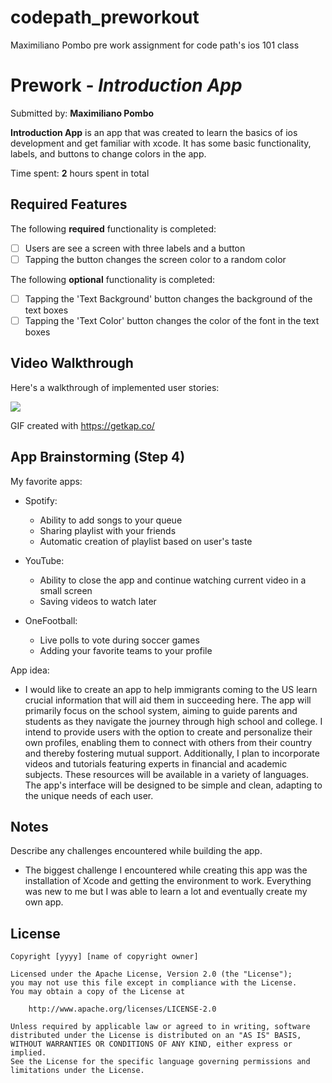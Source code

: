 # codepath_preworkout
Maximiliano Pombo pre work assignment for code path's ios 101 class
# Prework - *Introduction App*

Submitted by: **Maximiliano Pombo**

**Introduction App** is an app that was created to learn the basics of ios development and get familiar with xcode. It has some basic functionality, labels, and buttons to change colors in the app.

Time spent: **2** hours spent in total

## Required Features

The following **required** functionality is completed:

- [ ] Users are see a screen with three labels and a button
- [ ] Tapping the button changes the screen color to a random color

The following **optional** functionality is completed:

- [ ] Tapping the 'Text Background' button changes the background of the text boxes
- [ ] Tapping the 'Text Color' button changes the color of the font in the text boxes
 
## Video Walkthrough

Here's a walkthrough of implemented user stories:

<img src='https://media.giphy.com/media/v1.Y2lkPTc5MGI3NjExd3MzY215cDZlNWhrMGttcGVhYW43aWV6OWFraHZ3eW9pazJvc25wZyZlcD12MV9pbnRlcm5hbF9naWZfYnlfaWQmY3Q9Zw/TqpjKDNioGfXBD5SLa/giphy.gif'/>

<!-- Replace this with whatever GIF tool you used! -->
GIF created with https://getkap.co/
<!-- Recommended tools:
[Kap](https://getkap.co/) for macOS
[ScreenToGif](https://www.screentogif.com/) for Windows
[peek](https://github.com/phw/peek) for Linux. -->

## App Brainstorming (Step 4)
My favorite apps:
* Spotify:
  * Ability to add songs to your queue
  * Sharing playlist with your friends
  * Automatic creation of playlist based on user's taste
 
* YouTube:
  * Ability to close the app and continue watching current video in a small screen
  * Saving videos to watch later

* OneFootball:
  * Live polls to vote during soccer games
  * Adding your favorite teams to your profile

App idea:
* I would like to create an app to help immigrants coming to the US learn crucial information that will aid them in succeeding here. The app will primarily focus on the school system, aiming to guide parents and students as they navigate the journey through high school and college. I intend to provide users with the option to create and personalize their own profiles, enabling them to connect with others from their country and thereby fostering mutual support. Additionally, I plan to incorporate videos and tutorials featuring experts in financial and academic subjects. These resources will be available in a variety of languages. The app's interface will be designed to be simple and clean, adapting to the unique needs of each user.
  
## Notes

Describe any challenges encountered while building the app.
- The biggest challenge I encountered while creating this app was the installation of Xcode and getting the environment to work. Everything was new to me but I was able to learn a lot and eventually create my own app.

## License

    Copyright [yyyy] [name of copyright owner]

    Licensed under the Apache License, Version 2.0 (the "License");
    you may not use this file except in compliance with the License.
    You may obtain a copy of the License at

        http://www.apache.org/licenses/LICENSE-2.0

    Unless required by applicable law or agreed to in writing, software
    distributed under the License is distributed on an "AS IS" BASIS,
    WITHOUT WARRANTIES OR CONDITIONS OF ANY KIND, either express or implied.
    See the License for the specific language governing permissions and
    limitations under the License.
